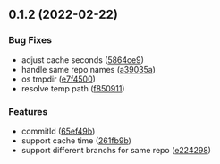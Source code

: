 ## 0.1.2 (2022-02-22)


### Bug Fixes

* adjust cache seconds ([5864ce9](https://github.com/lancewuz/fetch-idl/commit/5864ce9f954fec3a70b540a2cdae037ce67ea849))
* handle same repo names ([a39035a](https://github.com/lancewuz/fetch-idl/commit/a39035a7e94f7a1b2421f793ef47de185e2a8bca))
* os tmpdir ([e7f4500](https://github.com/lancewuz/fetch-idl/commit/e7f4500cc6c86defbf49114ea2992e1b97406002))
* resolve temp path ([f850911](https://github.com/lancewuz/fetch-idl/commit/f850911043e555dcab3c8e01290e47d8dece5027))


### Features

* commitId ([65ef49b](https://github.com/lancewuz/fetch-idl/commit/65ef49bb0c91aa057428b02318c17c8d6e17aab0))
* support cache time ([261fb9b](https://github.com/lancewuz/fetch-idl/commit/261fb9b980bb68f60e4974c7ea5fe464ac2a5ead))
* support different branchs for same repo ([e224298](https://github.com/lancewuz/fetch-idl/commit/e224298dcfa14fd5bccb54236dc489974338084b))



